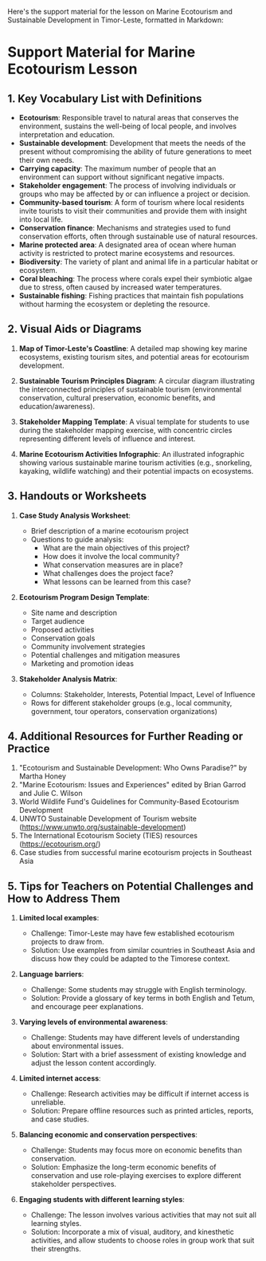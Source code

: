 Here's the support material for the lesson on Marine Ecotourism and Sustainable Development in Timor-Leste, formatted in Markdown:

# Support Material for Marine Ecotourism Lesson

## 1. Key Vocabulary List with Definitions

- **Ecotourism**: Responsible travel to natural areas that conserves the environment, sustains the well-being of local people, and involves interpretation and education.
- **Sustainable development**: Development that meets the needs of the present without compromising the ability of future generations to meet their own needs.
- **Carrying capacity**: The maximum number of people that an environment can support without significant negative impacts.
- **Stakeholder engagement**: The process of involving individuals or groups who may be affected by or can influence a project or decision.
- **Community-based tourism**: A form of tourism where local residents invite tourists to visit their communities and provide them with insight into local life.
- **Conservation finance**: Mechanisms and strategies used to fund conservation efforts, often through sustainable use of natural resources.
- **Marine protected area**: A designated area of ocean where human activity is restricted to protect marine ecosystems and resources.
- **Biodiversity**: The variety of plant and animal life in a particular habitat or ecosystem.
- **Coral bleaching**: The process where corals expel their symbiotic algae due to stress, often caused by increased water temperatures.
- **Sustainable fishing**: Fishing practices that maintain fish populations without harming the ecosystem or depleting the resource.

## 2. Visual Aids or Diagrams

1. **Map of Timor-Leste's Coastline**: A detailed map showing key marine ecosystems, existing tourism sites, and potential areas for ecotourism development.

2. **Sustainable Tourism Principles Diagram**: A circular diagram illustrating the interconnected principles of sustainable tourism (environmental conservation, cultural preservation, economic benefits, and education/awareness).

3. **Stakeholder Mapping Template**: A visual template for students to use during the stakeholder mapping exercise, with concentric circles representing different levels of influence and interest.

4. **Marine Ecotourism Activities Infographic**: An illustrated infographic showing various sustainable marine tourism activities (e.g., snorkeling, kayaking, wildlife watching) and their potential impacts on ecosystems.

## 3. Handouts or Worksheets

1. **Case Study Analysis Worksheet**: 
   - Brief description of a marine ecotourism project
   - Questions to guide analysis:
     * What are the main objectives of this project?
     * How does it involve the local community?
     * What conservation measures are in place?
     * What challenges does the project face?
     * What lessons can be learned from this case?

2. **Ecotourism Program Design Template**:
   - Site name and description
   - Target audience
   - Proposed activities
   - Conservation goals
   - Community involvement strategies
   - Potential challenges and mitigation measures
   - Marketing and promotion ideas

3. **Stakeholder Analysis Matrix**:
   - Columns: Stakeholder, Interests, Potential Impact, Level of Influence
   - Rows for different stakeholder groups (e.g., local community, government, tour operators, conservation organizations)

## 4. Additional Resources for Further Reading or Practice

1. "Ecotourism and Sustainable Development: Who Owns Paradise?" by Martha Honey
2. "Marine Ecotourism: Issues and Experiences" edited by Brian Garrod and Julie C. Wilson
3. World Wildlife Fund's Guidelines for Community-Based Ecotourism Development
4. UNWTO Sustainable Development of Tourism website (https://www.unwto.org/sustainable-development)
5. The International Ecotourism Society (TIES) resources (https://ecotourism.org/)
6. Case studies from successful marine ecotourism projects in Southeast Asia

## 5. Tips for Teachers on Potential Challenges and How to Address Them

1. **Limited local examples**: 
   - Challenge: Timor-Leste may have few established ecotourism projects to draw from.
   - Solution: Use examples from similar countries in Southeast Asia and discuss how they could be adapted to the Timorese context.

2. **Language barriers**: 
   - Challenge: Some students may struggle with English terminology.
   - Solution: Provide a glossary of key terms in both English and Tetum, and encourage peer explanations.

3. **Varying levels of environmental awareness**: 
   - Challenge: Students may have different levels of understanding about environmental issues.
   - Solution: Start with a brief assessment of existing knowledge and adjust the lesson content accordingly.

4. **Limited internet access**: 
   - Challenge: Research activities may be difficult if internet access is unreliable.
   - Solution: Prepare offline resources such as printed articles, reports, and case studies.

5. **Balancing economic and conservation perspectives**: 
   - Challenge: Students may focus more on economic benefits than conservation.
   - Solution: Emphasize the long-term economic benefits of conservation and use role-playing exercises to explore different stakeholder perspectives.

6. **Engaging students with different learning styles**: 
   - Challenge: The lesson involves various activities that may not suit all learning styles.
   - Solution: Incorporate a mix of visual, auditory, and kinesthetic activities, and allow students to choose roles in group work that suit their strengths.